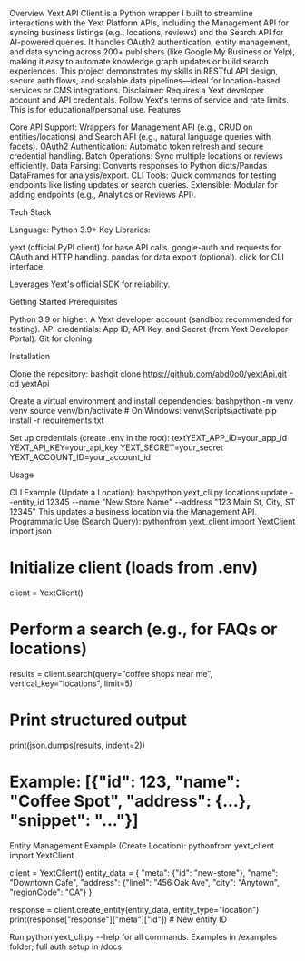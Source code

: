 Overview
Yext API Client is a Python wrapper I built to streamline interactions with the Yext Platform APIs, including the Management API for syncing business listings (e.g., locations, reviews) and the Search API for AI-powered queries. It handles OAuth2 authentication, entity management, and data syncing across 200+ publishers (like Google My Business or Yelp), making it easy to automate knowledge graph updates or build search experiences. This project demonstrates my skills in RESTful API design, secure auth flows, and scalable data pipelines—ideal for location-based services or CMS integrations.
Disclaimer: Requires a Yext developer account and API credentials. Follow Yext's terms of service and rate limits. This is for educational/personal use.
Features

Core API Support: Wrappers for Management API (e.g., CRUD on entities/locations) and Search API (e.g., natural language queries with facets).
OAuth2 Authentication: Automatic token refresh and secure credential handling.
Batch Operations: Sync multiple locations or reviews efficiently.
Data Parsing: Converts responses to Python dicts/Pandas DataFrames for analysis/export.
CLI Tools: Quick commands for testing endpoints like listing updates or search queries.
Extensible: Modular for adding endpoints (e.g., Analytics or Reviews API).

Tech Stack

Language: Python 3.9+
Key Libraries:

yext (official PyPI client) for base API calls.
google-auth and requests for OAuth and HTTP handling.
pandas for data export (optional).
click for CLI interface.


Leverages Yext's official SDK for reliability.

Getting Started
Prerequisites

Python 3.9 or higher.
A Yext developer account (sandbox recommended for testing).
API credentials: App ID, API Key, and Secret (from Yext Developer Portal).
Git for cloning.

Installation

Clone the repository:
bashgit clone https://github.com/abd0o0/yextApi.git
cd yextApi

Create a virtual environment and install dependencies:
bashpython -m venv venv
source venv/bin/activate  # On Windows: venv\Scripts\activate
pip install -r requirements.txt

Set up credentials (create .env in the root):
textYEXT_APP_ID=your_app_id
YEXT_API_KEY=your_api_key
YEXT_SECRET=your_secret
YEXT_ACCOUNT_ID=your_account_id


Usage

CLI Example (Update a Location):
bashpython yext_cli.py locations update --entity_id 12345 --name "New Store Name" --address "123 Main St, City, ST 12345"
This updates a business location via the Management API.
Programmatic Use (Search Query):
pythonfrom yext_client import YextClient
import json

# Initialize client (loads from .env)
client = YextClient()

# Perform a search (e.g., for FAQs or locations)
results = client.search(query="coffee shops near me", vertical_key="locations", limit=5)

# Print structured output
print(json.dumps(results, indent=2))
# Example: [{"id": 123, "name": "Coffee Spot", "address": {...}, "snippet": "..."}]

Entity Management Example (Create Location):
pythonfrom yext_client import YextClient

client = YextClient()
entity_data = {
    "meta": {"id": "new-store"},
    "name": "Downtown Cafe",
    "address": {"line1": "456 Oak Ave", "city": "Anytown", "regionCode": "CA"}
}

response = client.create_entity(entity_data, entity_type="location")
print(response["response"]["meta"]["id"])  # New entity ID


Run python yext_cli.py --help for all commands. Examples in /examples folder; full auth setup in /docs.
